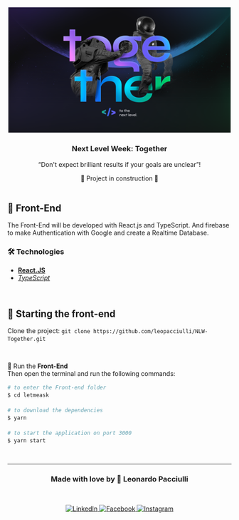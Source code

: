 <div align="center">
  <img alt="NLW" src="./src/assets/together.png" width="500px" />
</div>

<h3 align="center">
  Next Level Week: Together
</h3>

<p align="center">“Don't expect brilliant results if your goals are unclear”!</blockquote>

<br>

<div align="center">
🚧 Project in construction 🚧
</div>

<br>

## 🤖 Front-End
The Front-End will be developed with React.js and TypeScript. And firebase to make Authentication with Google and create a Realtime Database.

### 🛠 Technologies
- **[React.JS](https://reactjs.org/)**
- *[TypeScript](https://www.typescriptlang.org/)*

<br>

## 🏁 Starting the front-end
Clone the project: `git clone https://github.com/leopacciulli/NLW-Together.git`

<br>

🤖 Run the **Front-End**
<br>Then open the terminal and run the following commands:

````zsh
# to enter the Front-end folder
$ cd letmeask

# to download the dependencies
$ yarn

# to start the application on port 3000
$ yarn start
````

<br>

---

<h3 align="center">
  Made with love by 💙 Leonardo Pacciulli
</h3>

<br>

<p align="center">
  <a href="https://www.linkedin.com/in/leonardo-pacciulli">
    <img alt="LinkedIn" src="https://img.shields.io/badge/LinkedIn-/in/leonardopacciulli-0e76a8?style=flat&logoColor=white&logo=linkedin">
  </a>
  <a href="https://www.facebook.com/paculli">
    <img alt="Facebook" src="https://img.shields.io/badge/Facebook-/LeonardoPacciulli-1778F2?style=flat&logoColor=white&logo=facebook">
  </a>
  <a href="https://www.instagram.com/leopacciulli/">
    <img alt="Instagram" src="https://img.shields.io/badge/Instagram-@leopacciulli-833AB4?style=flat&logoColor=white&logo=instagram">
  </a>
</p>
